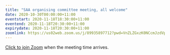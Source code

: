 ```yaml
---
title: "SAA organising committee meeting, all welcome"
date: 2020-10-30T00:00:00+11:00
eventstart: 2020-11-18T18:30:00+11:00
eventend: 2020-11-18T20:30:00+11:00
expirydate: 2020-11-18T20:30:00+11:00
zoomlink: https://us02web.zoom.us/j/89935897712?pwd=VnZLZGxzK0NCcmJzdVplQkx0OUc5Zz09
---
```


[Click to join Zoom](https://us02web.zoom.us/j/89935897712?pwd=VnZLZGxzK0NCcmJzdVplQkx0OUc5Zz09) when the meeting time arrives.